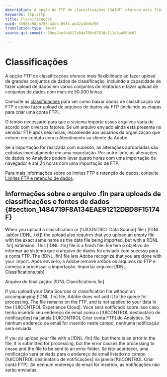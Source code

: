 ```yaml
---
description: A opção de FTP de classificações (SAINT) oferece mais flexibilidade para fazer upload de configurações de dados de classificação grandes, incluindo a capacidade de fazer upload de dados para vários conjuntos de relatórios e fazer upload de configurações de dados com mais de 50.000 linhas.
keywords: ftp;sftp
title: Classificações
uuid: 35936c98-b785-43eb-89f4-ab42a10db256
translation-type: tm+mt
source-git-commit: 99ee24efaa517e8da700c67818c111c4aa90dc02

---
```



# Classificações

A opção FTP de classificações oferece mais flexibilidade ao fazer upload de grandes conjuntos de dados de classificação, incluindo a capacidade de fazer upload de dados em vários conjuntos de relatórios e fazer upload de conjuntos de dados com mais de 50.000 linhas.

Consulte as [classificações](https://marketing.adobe.com/resources/help/en_US/reference/c_working_with_saint.html) para ver como baixar dados de classificação via FTP e como fazer upload de arquivos de dados via FTP (incluindo as etapas para criar uma conta FTP).

O tempo necessário para que o sistema importe esses arquivos varia de acordo com diversos fatores. Se um arquivo enviado ainda está presente no servidor FTP após seis horas, recomende aos usuários da organização que entrem em contato com o Atendimento ao cliente da Adobe.

Se a importação for realizada com sucesso, as alterações apropriadas são exibidas imediatamente em uma exportação. Por outro lado, as alterações de dados no Analytics podem levar quatro horas com uma importação de navegador e até 24 horas com uma importação de FTP.

Para mais informações sobre os limites FTP e retenção de dados, consulte [Limites FTP e retenção de dados](/help/export/ftp-and-sftp/ftp-limits.md).

## Informações sobre o arquivo .fin para uploads de classificações e fontes de dados {#section_1484719F8A134EAE91212DBD8F15174F}

When you upload a classification or [!UICONTROL Data Source] file ( [!DNL .tab]or [!DNL .txt]) the upload also requires that you upload an empty file with the exact same name as the data file being imported, but with a [!DNL .fin] extension. This [!DNL .fin] file is a finish file. Ele tem o objetivo de informar ao sistema que o arquivo de dados foi enviado com sucesso para a conta FTP. The [!DNL .fin] file lets Adobe recognize that you are done with your import. Após enviá-lo, a Adobe remove ambos os arquivos do FTP e começa a processar a importação.
Importar arquivo: [!DNL Classifications.tab]

Arquivo de finalização: [!DNL Classifications.fin]

If you upload your Data Sources or classification file without an accompanying [!DNL .fin] file, Adobe does not add it to the queue for processing. The file remains on the FTP, and is not applied to your data in the [!UICONTROL Experience Cloud]. Você será notificado sobre isso caso tenha inserido seu endereço de email como o [!UICONTROL destinatário de notificações] na janela [!UICONTROL Criar conta FTP] do Analytics. Se nenhum endereço de email for inserido neste campo, nenhuma notificação será enviada.

If you do upload your file with a [!DNL .fin] file, but there is an error in the file, it is submitted for processing, but the error causes the processing to cease and the file to be sent to an error folder. Se isto acontecer, uma notificação será enviada para o endereço de email listado no campo [!UICONTROL destinatário de notificações] na janela [!UICONTROL Criar conta FTP]. Se nenhum endereço de email for inserido, as notificações não serão enviadas.
